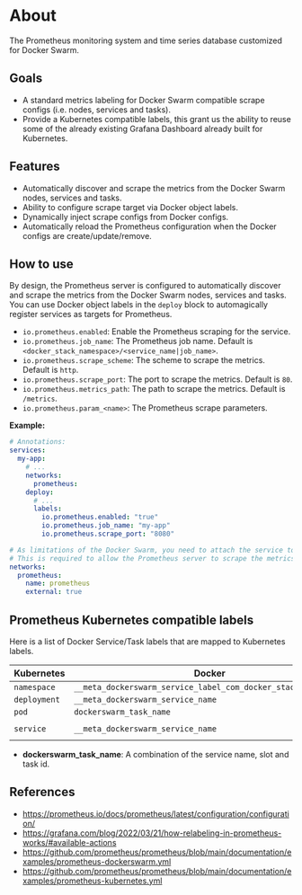 # About

The Prometheus monitoring system and time series database customized for Docker Swarm.

## Goals

- A standard metrics labeling for Docker Swarm compatible scrape configs (i.e. nodes, services and tasks).
- Provide a Kubernetes compatible labels, this grant us the ability to reuse some of the already existing Grafana Dashboard already built for Kubernetes.

## Features

- Automatically discover and scrape the metrics from the Docker Swarm nodes, services and tasks.
- Ability to configure scrape target via Docker object labels.
- Dynamically inject scrape configs from Docker configs.
- Automatically reload the Prometheus configuration when the Docker configs are create/update/remove.

## How to use

By design, the Prometheus server is configured to automatically discover and scrape the metrics from the Docker Swarm nodes, services and tasks.
You can use Docker object labels in the `deploy` block to automagically register services as targets for Prometheus.

- `io.prometheus.enabled`: Enable the Prometheus scraping for the service.
- `io.prometheus.job_name`: The Prometheus job name. Default is `<docker_stack_namespace>/<service_name|job_name>`.
- `io.prometheus.scrape_scheme`: The scheme to scrape the metrics. Default is `http`.
- `io.prometheus.scrape_port`: The port to scrape the metrics. Default is `80`.
- `io.prometheus.metrics_path`: The path to scrape the metrics. Default is `/metrics`.
- `io.prometheus.param_<name>`: The Prometheus scrape parameters.

**Example:**

```yaml
# Annotations:
services:
  my-app:
    # ...
    networks:
      prometheus:
    deploy:
      # ...
      labels:
        io.prometheus.enabled: "true"
        io.prometheus.job_name: "my-app"
        io.prometheus.scrape_port: "8080"

# As limitations of the Docker Swarm, you need to attach the service to the prometheus network.
# This is required to allow the Prometheus server to scrape the metrics.
networks:
  prometheus:
    name: prometheus
    external: true
```

## Prometheus Kubernetes compatible labels

Here is a list of Docker Service/Task labels that are mapped to Kubernetes labels.

| Kubernetes   | Docker                                                        | Scrape config                  |
| ------------ | ------------------------------------------------------------- | ------------------------------ |
| `namespace`  | `__meta_dockerswarm_service_label_com_docker_stack_namespace` |                                |
| `deployment` | `__meta_dockerswarm_service_name`                             |                                |
| `pod`        | `dockerswarm_task_name`                                       | `promstack/tasks`              |
| `service`    | `__meta_dockerswarm_service_name`                             | `promstack/services-endpoints` |

* **dockerswarm_task_name**: A combination of the service name, slot and task id.

## References

- https://prometheus.io/docs/prometheus/latest/configuration/configuration/
- https://grafana.com/blog/2022/03/21/how-relabeling-in-prometheus-works/#available-actions
- https://github.com/prometheus/prometheus/blob/main/documentation/examples/prometheus-dockerswarm.yml
- https://github.com/prometheus/prometheus/blob/main/documentation/examples/prometheus-kubernetes.yml
